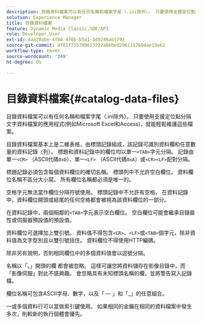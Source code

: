 ```yaml
---
description: 目錄資料檔案可以有任何名稱和檔案字尾（.ini除外）。 只要使用支援定位點分隔文字資料檔案的應用程式(例如Microsoft Excel和Access)，就能輕鬆維護這些檔案。
solution: Experience Manager
title: 目錄資料檔案
feature: Dynamic Media Classic,SDK/API
role: Developer,User
exl-id: 4aa20abe-4f84-470b-b5a1-3d9246ab1792
source-git-commit: 4f81f755789613222a66bed2961117604ae19e62
workflow-type: tm+mt
source-wordcount: '349'
ht-degree: 0%

---
```


# 目錄資料檔案{#catalog-data-files}

目錄資料檔案可以有任何名稱和檔案字尾（.ini除外）。 只要使用支援定位點分隔文字資料檔案的應用程式(例如Microsoft Excel和Access)，就能輕鬆維護這些檔案。

目錄資料檔案基本上是二維表格，由標頭記錄組成，該記錄可識別資料欄和任意數量的資料記錄（列）。 標題和資料記錄中的欄位均以單一`<TAB>`字元分隔。 記錄由單一`<CR>` （ASCII代碼`0xD`）、單一`<LF>` （ASCII代碼`0xA`）或`<CR><LF>`配對分隔。

標題記錄必須包含每個資料欄位的確切名稱。 標頭列中不允許空白欄位。 資料欄位名稱不區分大小寫。 所有欄位名稱都必須是唯一的。

空格字元無法當作欄位分隔符號使用。 標頭記錄中不允許有空格。 在資料記錄中，資料欄位開頭或結尾的任何空格都會被視為該資料欄位的一部分。

在資料記錄中，兩個相鄰的`<TAB>`字元表示空白欄位。 空白欄位可能會繼承目錄屬性或伺服器預設值的預設值。

資料欄位可選擇加上雙引號。 資料值不得包含`<CR>`、`<LF>`或`<TAB>`個字元，除非資料值為文字型別且以雙引號括住。 資料欄位不得使用HTTP編碼。

除非另有說明，否則相同欄位中的多個資料值會以逗號分隔。

名稱以「。」開頭的欄 都會被忽略。 這樣可讓您將資料儲存在影像目錄中，而「影像伺服」對此不感興趣。 會忽略具有未知標頭名稱的欄，並將警告寫入記錄檔。

欄位名稱可包含ASCII字母、數字，以及「 — 」和「_」的任意組合。

一或多個資料行可以當做索引鍵使用。 如果相同的金鑰在相同的資料檔案中發生多次，則較新的執行個體會優先。
